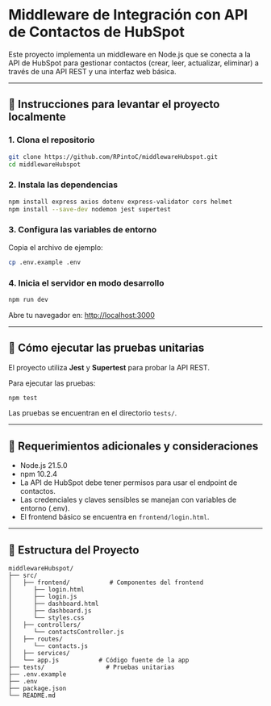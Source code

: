# Middleware de Integración con API de Contactos de HubSpot

Este proyecto implementa un middleware en Node.js que se conecta a la API de HubSpot para gestionar contactos (crear, leer, actualizar, eliminar) a través de una API REST y una interfaz web básica.

---

## 🚀 Instrucciones para levantar el proyecto localmente

### 1. Clona el repositorio

```bash
git clone https://github.com/RPintoC/middlewareHubspot.git
cd middlewareHubspot
```

### 2. Instala las dependencias

```bash
npm install express axios dotenv express-validator cors helmet
npm install --save-dev nodemon jest supertest
```

### 3. Configura las variables de entorno

Copia el archivo de ejemplo:

```bash
cp .env.example .env
```


### 4. Inicia el servidor en modo desarrollo

```bash
npm run dev
```

Abre tu navegador en: [http://localhost:3000](http://localhost:3000)

---

## 🧪 Cómo ejecutar las pruebas unitarias

El proyecto utiliza **Jest** y **Supertest** para probar la API REST.

Para ejecutar las pruebas:

```bash
npm test
```

Las pruebas se encuentran en el directorio `tests/`.

---

## 📌 Requerimientos adicionales y consideraciones

- Node.js 21.5.0
- npm 10.2.4
- La API de HubSpot debe tener permisos para usar el endpoint de contactos.
- Las credenciales y claves sensibles se manejan con variables de entorno (.env).
- El frontend básico se encuentra en `frontend/login.html`.

---

## 📁 Estructura del Proyecto

```
middlewareHubspot/
├── src/
│   ├── frontend/           # Componentes del frontend
│      ├── login.html
│      ├── login.js
│      ├── dashboard.html
│      ├── dashboard.js
│      └── styles.css
│   ├── controllers/
│      └── contactsController.js
│   ├── routes/
│      └── contacts.js
│   ├── services/
│   └── app.js           # Código fuente de la app
├── tests/                 # Pruebas unitarias
├── .env.example
├── .env
├── package.json
└── README.md
```


